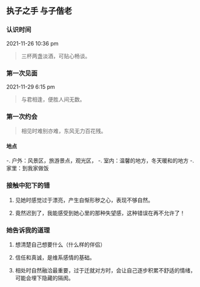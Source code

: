 <title>殷仄洛❤余生</title>

## 执子之手 与子偕老


> <p id='daojishi'></p>


### 认识时间

2021-11-26 10:36 pm

> 三杯两盏淡酒，可贴心畅谈。

### 第一次见面

2021-11-29 6:15 pm

> 与君相逢，便胜人间无数。

### 第一次约会

> 相见时难别亦难，东风无力百花残。

#### 地点

-. 户外：风景区，旅游景点，观光区，
-. 室内：温馨的地方，冬天暖和的地方
-. 家里：到我家做饭

 
### 接触中犯下的错

1. 见她时感觉过于漂亮，产生自惭形秽之心，表现不够自然。
 
2. 竟然迟到了，我能感受到她心里的那种失望感，这种错误在再不允许了！
 
### 她告诉我的道理
 
1. 想清楚自己想要什么（什么样的伴侣）
 
2. 信任和真诚，是维系感情的基础。
 
3. 相处时自然融洽最重要，过于迁就对方时，会让自己逐步积累不舒适的情绪，可能会埋下隐藏的隔阂。
 

 
 

<script>
 

  
 var h1 = document.getElementsByTagName('h1')[0]
 h1.innerHTML="执子之手 与子偕老";
 var dn1 = document.getElementById('forkme_banner')
  dn1.style.display='none';
  var dn2 = document.getElementsByTagName('footer')[0]
  dn2.style.display='none';
 
  var oSpan = document.getElementById('daojishi');
  function tow(n) {
 
    return n >= 0 && n < 10 ? '0' + n : '' + n;
 
  }
 
  function getDate() {
 
    var oDate = new Date();//获取日期对象
 
    var oldTime = oDate.getTime();//现在距离1970年的毫秒数
 
    var newDate = new Date('2021/11/26 22:36:00');
 
    var newTime = newDate.getTime();//2019年距离1970年的毫秒数
 
    var second = Math.floor(( oldTime - newTime) / 1000);//未来时间距离现在的秒数
 
    var day = Math.floor(second / 86400);//整数部分代表的是天；一天有24*60*60=86400秒 ；
 
    second = second % 86400;//余数代表剩下的秒数；
 
    var hour = Math.floor(second / 3600);//整数部分代表小时；
 
    second %= 3600; //余数代表 剩下的秒数；
 
    var minute = Math.floor(second / 60);
 
    second %= 60;
 
    var str = '相识已有：' +  tow(day) + '<span class="time">天</span>'
 
        + tow(hour) + '<span class="time">小时</span>'
 
        + tow(minute) + '<span class="time">分钟</span>'
 
        + tow(second) + '<span class="time">秒</span>';
 
    oSpan.innerHTML = str;
 
  }
 
  getDate();
 
  setInterval(getDate, 1000);
 
</script>



